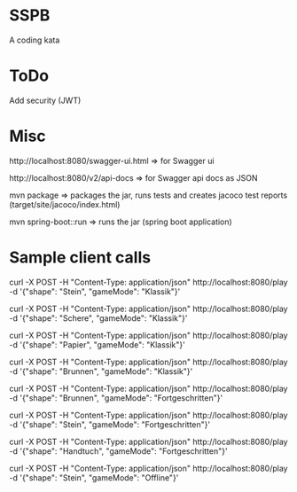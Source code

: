 # SSPB

A coding kata

# ToDo

Add security (JWT)

# Misc

http://localhost:8080/swagger-ui.html  => for Swagger ui

http://localhost:8080/v2/api-docs 	   => for Swagger api docs as JSON

mvn package 			=> packages the jar, runs tests and creates jacoco test reports (target/site/jacoco/index.html)

mvn spring-boot::run 	=> runs the jar (spring boot application)

# Sample client calls

curl -X POST -H "Content-Type: application/json" http://localhost:8080/play -d '{"shape": "Stein", "gameMode": "Klassik"}'

curl -X POST -H "Content-Type: application/json" http://localhost:8080/play -d '{"shape": "Schere", "gameMode": "Klassik"}'

curl -X POST -H "Content-Type: application/json" http://localhost:8080/play -d '{"shape": "Papier", "gameMode": "Klassik"}'

curl -X POST -H "Content-Type: application/json" http://localhost:8080/play -d '{"shape": "Brunnen", "gameMode": "Klassik"}'

curl -X POST -H "Content-Type: application/json" http://localhost:8080/play -d '{"shape": "Brunnen", "gameMode": "Fortgeschritten"}'

curl -X POST -H "Content-Type: application/json" http://localhost:8080/play -d '{"shape": "Stein", "gameMode": "Fortgeschritten"}'

curl -X POST -H "Content-Type: application/json" http://localhost:8080/play -d '{"shape": "Handtuch", "gameMode": "Fortgeschritten"}'

curl -X POST -H "Content-Type: application/json" http://localhost:8080/play -d '{"shape": "Stein", "gameMode": "Offline"}'
